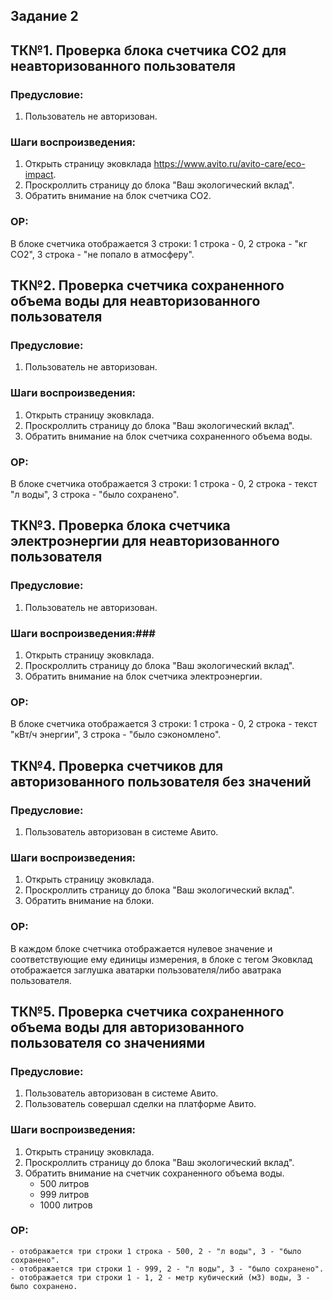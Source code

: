 ## Задание 2

## ТК№1. Проверка блока счетчика CO2 для неавторизованного пользователя
### Предусловие:
1. Пользователь не авторизован.
### Шаги воспроизведения:
1. Открыть страницу эковклада https://www.avito.ru/avito-care/eco-impact.
2. Проскроллить страницу до блока "Ваш экологический вклад".
3. Обратить внимание на блок счетчика CO2.
### ОР:
В блоке счетчика отображается 3 строки: 1 строка - 0, 2 строка - "кг СО2", 3 строка - "не попало в атмосферу".

## ТК№2. Проверка счетчика сохраненного объема воды для неавторизованного пользователя
### Предусловие:
1. Пользователь не авторизован.
### Шаги воспроизведения:
1. Открыть страницу эковклада.
2. Проскроллить страницу до блока "Ваш экологический вклад".
3. Обратить внимание на блок счетчика сохраненного объема воды.
### ОР: 
В блоке счетчика отображается 3 строки: 1 строка - 0, 2 строка - текст "л воды", 3 строка - "было сохранено".

## ТК№3. Проверка блока счетчика электроэнергии для неавторизованного пользователя
### Предусловие:
1. Пользователь не авторизован.
### Шаги воспроизведения:###
1. Открыть страницу эковклада.
2. Проскроллить страницу до блока "Ваш экологический вклад".
3. Обратить внимание на блок счетчика электроэнергии.
### ОР:
В блоке счетчика отображается 3 строки: 1 строка - 0, 2 строка - текст "кВт/ч энергии", 3 строка - "было сэкономлено".

## ТК№4. Проверка счетчиков для авторизованного пользователя без значений
### Предусловие:
1. Пользователь авторизован в системе Авито.
### Шаги воспроизведения:
1. Открыть страницу эковклада.
2. Проскроллить страницу до блока "Ваш экологический вклад".
3. Обратить внимание на блоки.
### ОР: 
В каждом блоке счетчика отображается нулевое значение и соответствующие ему единицы измерения, в блоке с тегом Эковклад отображается заглушка аватарки пользователя/либо аватрака пользователя.

## ТК№5. Проверка счетчика сохраненного объема воды для авторизованного пользователя со значениями
### Предусловие:
1. Пользователь авторизован в системе Авито.
2. Пользователь совершал сделки на платформе Авито.
### Шаги воспроизведения:
1. Открыть страницу эковклада.
2. Проскроллить страницу до блока "Ваш экологический вклад".
3. Обратить внимание на счетчик сохраненного объема воды.
    - 500 литров
    - 999 литров
    - 1000 литров
### ОР: 
    - отображается три строки 1 строка - 500, 2 - "л воды", 3 - "было сохранено".
    - отображается три строки 1 - 999, 2 - "л воды", 3 - "было сохранено".
    - отображается три строки 1 - 1, 2 - метр кубический (м3) воды, 3 - было сохранено.
